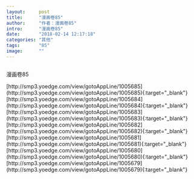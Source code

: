 ```yaml
---
layout:     post
title:      "漫画卷85"
author:     "作者：漫画卷85"
intro:      "漫画卷85"
date:       "2018-02-14 12:17:18"
categories: "其他"
tags:       "85"
image:      ""
---
```

<div style="text-align: center">
<p><img src=""/></p>
</div>
<p class="post-meta">
<span>漫画卷85</span>
</p>
[http://smp3.yoedge.com/view/gotoAppLine/1005685](http://smp3.yoedge.com/view/gotoAppLine/1005685){:target="_blank"}
[http://smp3.yoedge.com/view/gotoAppLine/1005684](http://smp3.yoedge.com/view/gotoAppLine/1005684){:target="_blank"}
[http://smp3.yoedge.com/view/gotoAppLine/1005683](http://smp3.yoedge.com/view/gotoAppLine/1005683){:target="_blank"}
[http://smp3.yoedge.com/view/gotoAppLine/1005682](http://smp3.yoedge.com/view/gotoAppLine/1005682){:target="_blank"}
[http://smp3.yoedge.com/view/gotoAppLine/1005681](http://smp3.yoedge.com/view/gotoAppLine/1005681){:target="_blank"}
[http://smp3.yoedge.com/view/gotoAppLine/1005680](http://smp3.yoedge.com/view/gotoAppLine/1005680){:target="_blank"}
[http://smp3.yoedge.com/view/gotoAppLine/1005679](http://smp3.yoedge.com/view/gotoAppLine/1005679){:target="_blank"}


